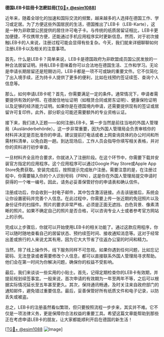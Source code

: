 **德国LEB卡註冊卡怎麽註冊[[TG💪+ @esim1088](https://t.me/s/esim1088)]**

近年来，随着全球化的加速和国际交流的频繁，越来越多的人选择在德国工作、学习或定居。为了方便这些外国居民的生活，德国推出了LEB卡（LEB-Karte），这是一种为非欧盟公民提供的居住许可电子卡。与传统的纸质居留证相比，LEB卡更加便捷，不仅携带方便，还能通过手机应用程序实时更新信息。然而，对于初次接触LEB卡的人来说，注册过程可能会显得有些复杂。今天，我们就来详细聊聊如何注册LEB卡以及相关的注意事项。

首先，什么是LEB卡？简单来说，LEB卡是德国政府为非欧盟成员国公民发放的一种合法居留证明。持有LEB卡意味着你可以合法地在德国生活、工作和学习。无论是申请长期居留还是短期访问，LEB卡都是一项不可或缺的重要文件。它不仅简化了出入境手续，还为持卡人提供了更多的便利，比如在线预约签证续签、查询个人信息等。

那么，如何申请LEB卡呢？首先，你需要满足一定的条件。通常情况下，申请者需要提供有效的护照、在德居住地址证明（如租赁合同或房东证明）、健康保险证明以及足够的经济能力证明。如果你是在德国境内申请，还需要提供现有的签证或居留许可复印件。此外，部分职业可能还需要额外的专业资格认证。

接下来，我们进入正题——如何注册LEB卡。第一步当然是前往当地的外国人管理局（Ausländerbehörde）。这一步非常重要，因为外国人管理局会负责审核你的材料并决定是否批准你的申请。建议提前打电话或者上网查询具体的办公时间和所需材料清单，以免白跑一趟。到达现场后，工作人员会指导你填写相关表格，并对你的资料进行初步审查。

一旦材料齐全且符合要求，你就进入了注册阶段。在这个环节中，你需要下载并安装官方指定的应用程序。这个应用程序可以通过Google Play Store或Apple App Store免费获取。安装完成后，按照提示完成账户注册。需要注意的是，在注册过程中，你需要输入你的个人识别号码（PRN），这是你在外国人管理局提交申请时获得的一个唯一编号。因此，请务必妥善保管好你的申请表和确认信件。

注册成功后，你会收到一封电子邮件，其中包含激活链接。点击该链接后，系统会让你设置密码并完善个人信息。在此过程中，你需要上传一张近期的免冠照片以及身份证件的扫描件。照片的要求非常严格，必须是正面无遮挡、白色背景、像素清晰的照片。如果不确定自己的照片是否合格，可以咨询专业人士或者参考官方网站上的示例。

完成以上步骤后，你就可以开始使用LEB卡的相关功能了。通过这款应用程序，你可以随时随地查看自己的居留状态、预约续签时间、接收通知消息等。这对于经常出差或旅行的人来说尤其有用，因为它大大节省了往返办公室的时间和精力。

当然，除了线上操作外，线下服务同样不可忽视。如果你遇到任何问题，比如忘记密码、无法登录或者需要修改个人信息，都可以直接联系外国人管理局寻求帮助。他们会在第一时间为你解决问题，确保你的权益不受影响。

最后，我们来谈谈一些实用的小贴士。首先，记得定期检查你的LEB卡有效期，并提前规划续签事宜。一般来说，首次申请的有效期为一年至两年不等，之后可以根据实际情况延长至五年甚至更久。其次，保持通讯畅通，及时关注来自政府部门的通知邮件，避免错过重要信息。最后，妥善保管好所有纸质文件和电子记录，以防丢失或被盗。

总之，LEB卡的注册虽然看似繁琐，但只要按照流程一步步来，其实并不难。它不仅是一项法律义务，更是保障你合法权益的重要工具。希望这篇文章能帮助到那些正在考虑申请LEB卡的朋友，让大家都能顺利开启在德国的新生活！

[[TG💪+ @esim1088](https://t.me/s/esim1088) ![Image](https://i.postimg.cc/4NQfJmqS/Snipaste-2025-05-13-00-14-12.png)]